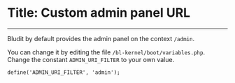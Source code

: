 # Title: Custom admin panel URL
<!-- Position: 3 -->
---
Bludit by default provides the admin panel on the context `/admin`.

You can change it by editing the file `/bl-kernel/boot/variables.php`. Change the constant `ADMIN_URI_FILTER` to your own value.

<pre><code data-language="php">define('ADMIN_URI_FILTER', 'admin');</code></pre>
